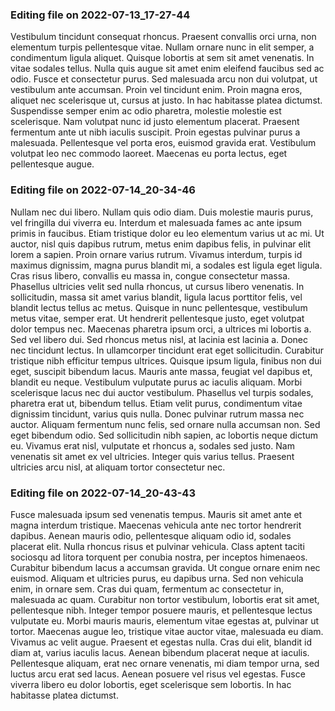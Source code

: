 

### Editing file on 2022-07-13_17-27-44

Vestibulum tincidunt consequat rhoncus. Praesent convallis orci urna, non elementum turpis pellentesque vitae. Nullam ornare nunc in elit semper, a condimentum ligula aliquet. Quisque lobortis at sem sit amet venenatis. In vitae sodales tellus. Nulla quis augue sit amet enim eleifend faucibus sed ac odio. Fusce et consectetur purus. Sed malesuada arcu non dui volutpat, ut vestibulum ante accumsan. Proin vel tincidunt enim.
Proin magna eros, aliquet nec scelerisque ut, cursus at justo. In hac habitasse platea dictumst. Suspendisse semper enim ac odio pharetra, molestie molestie est scelerisque. Nam volutpat nunc id justo elementum placerat. Praesent fermentum ante ut nibh iaculis suscipit. Proin egestas pulvinar purus a malesuada. Pellentesque vel porta eros, euismod gravida erat. Vestibulum volutpat leo nec commodo laoreet. Maecenas eu porta lectus, eget pellentesque augue.




### Editing file on 2022-07-14_20-34-46

Nullam nec dui libero. Nullam quis odio diam. Duis molestie mauris purus, vel fringilla dui viverra eu. Interdum et malesuada fames ac ante ipsum primis in faucibus. Etiam tristique dolor eu leo elementum varius ut ac mi. Ut auctor, nisl quis dapibus rutrum, metus enim dapibus felis, in pulvinar elit lorem a sapien. Proin ornare varius rutrum.
Vivamus interdum, turpis id maximus dignissim, magna purus blandit mi, a sodales est ligula eget ligula. Cras risus libero, convallis eu massa in, congue consectetur massa. Phasellus ultricies velit sed nulla rhoncus, ut cursus libero venenatis. In sollicitudin, massa sit amet varius blandit, ligula lacus porttitor felis, vel blandit lectus tellus ac metus. Quisque in nunc pellentesque, vestibulum metus vitae, semper erat. Ut hendrerit pellentesque justo, eget volutpat dolor tempus nec. Maecenas pharetra ipsum orci, a ultrices mi lobortis a. Sed vel libero dui. Sed rhoncus metus nisl, at lacinia est lacinia a. Donec nec tincidunt lectus. In ullamcorper tincidunt erat eget sollicitudin.
Curabitur tristique nibh efficitur tempus ultrices. Quisque ipsum ligula, finibus non dui eget, suscipit bibendum lacus. Mauris ante massa, feugiat vel dapibus et, blandit eu neque. Vestibulum vulputate purus ac iaculis aliquam. Morbi scelerisque lacus nec dui auctor vestibulum. Phasellus vel turpis sodales, pharetra erat ut, bibendum tellus. Etiam velit purus, condimentum vitae dignissim tincidunt, varius quis nulla. Donec pulvinar rutrum massa nec auctor. Aliquam fermentum nunc felis, sed ornare nulla accumsan non. Sed eget bibendum odio. Sed sollicitudin nibh sapien, ac lobortis neque dictum eu. Vivamus erat nisl, vulputate et rhoncus a, sodales sed justo. Nam venenatis sit amet ex vel ultricies. Integer quis varius tellus. Praesent ultricies arcu nisl, at aliquam tortor consectetur nec.




### Editing file on 2022-07-14_20-43-43

Fusce malesuada ipsum sed venenatis tempus. Mauris sit amet ante et magna interdum tristique. Maecenas vehicula ante nec tortor hendrerit dapibus. Aenean mauris odio, pellentesque aliquam odio id, sodales placerat elit. Nulla rhoncus risus et pulvinar vehicula. Class aptent taciti sociosqu ad litora torquent per conubia nostra, per inceptos himenaeos. Curabitur bibendum lacus a accumsan gravida. Ut congue ornare enim nec euismod. Aliquam et ultricies purus, eu dapibus urna. Sed non vehicula enim, in ornare sem. Cras dui quam, fermentum ac consectetur in, malesuada ac quam. Curabitur non tortor vestibulum, lobortis erat sit amet, pellentesque nibh. Integer tempor posuere mauris, et pellentesque lectus vulputate eu. Morbi mauris mauris, elementum vitae egestas at, pulvinar ut tortor. Maecenas augue leo, tristique vitae auctor vitae, malesuada eu diam. Vivamus ac velit augue.
Praesent et egestas nulla. Cras dui elit, blandit id diam at, varius iaculis lacus. Aenean bibendum placerat neque at iaculis. Pellentesque aliquam, erat nec ornare venenatis, mi diam tempor urna, sed luctus arcu erat sed lacus. Aenean posuere vel risus vel egestas. Fusce viverra libero eu dolor lobortis, eget scelerisque sem lobortis. In hac habitasse platea dictumst.


